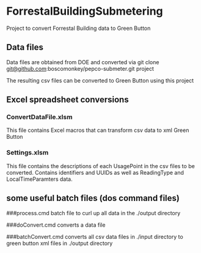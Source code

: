 # ForrestalBuildingSubmetering
Project to convert Forrestal Building data to Green Button

## Data files
Data files are obtained from DOE and converted via git clone git@github.com:boscomonkey/pepco-submeter.git project

The resulting csv files can be converted to Green Button using this project

## Excel spreadsheet conversions

### ConvertDataFile.xlsm
This file contains Excel macros that can transform csv data to xml Green Button

### Settings.xlsm
This file contains the descriptions of each UsagePoint in the csv files to be converted. Contains identifiers and UUIDs as well as ReadingType and LocalTimeParamters data.


## some useful batch files (dos command files)
###process.cmd
batch file to curl up all data in the ./output directory

###doConvert.cmd
converts a data file

###batchConvert.cmd
converts all csv data files in ./input directory to green button xml files in ./output directory
